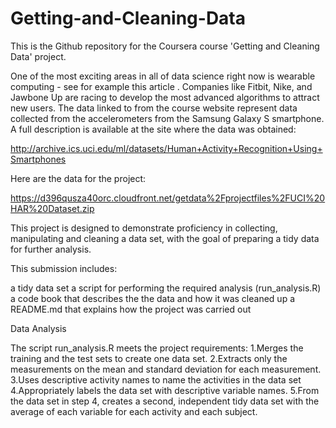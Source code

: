 Getting-and-Cleaning-Data
=========================
This is the Github repository for the Coursera course 'Getting and Cleaning Data' project.

One of the most exciting areas in all of data science right now is wearable computing - see for example this article . Companies like Fitbit, Nike, and Jawbone Up are racing to develop the most advanced algorithms to attract new users. The data linked to from the course website represent data collected from the accelerometers from the Samsung Galaxy S smartphone. A full description is available at the site where the data was obtained: 

http://archive.ics.uci.edu/ml/datasets/Human+Activity+Recognition+Using+Smartphones 

Here are the data for the project: 

https://d396qusza40orc.cloudfront.net/getdata%2Fprojectfiles%2FUCI%20HAR%20Dataset.zip 


This project is designed to demonstrate proficiency in collecting, manipulating and cleaning a data set, with the goal of preparing a tidy data for further analysis.

This submission includes:

a tidy data set
a script for performing the required analysis (run_analysis.R)
a code book that describes the the data and how it was cleaned up
a README.md that explains how the project was carried out

Data Analysis

The script run_analysis.R meets the  project requirements:
1.Merges the training and the test sets to create one data set.
2.Extracts only the measurements on the mean and standard deviation for each measurement. 
3.Uses descriptive activity names to name the activities in the data set
4.Appropriately labels the data set with descriptive variable names. 
5.From the data set in step 4, creates a second, independent tidy data set with the average of each variable for each activity and each subject.
